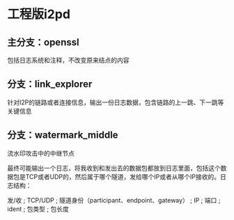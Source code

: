 # 工程版i2pd

## 主分支：openssl

包括日志系统和注释，不改变原来结点的内容

## 分支：link_explorer

针对I2P的链路或者连接信息，输出一份日志数据，包含链路的上一跳、下一跳等关键信息

## 分支：watermark_middle
流水印攻击中的中继节点

最终可能输出一个日志，将我收到和发出去的数据包都放到日志里面，包括这个数据包是TCP或者UDP的，然后属于哪个隧道，发给哪个IP或者从哪个IP接收的。日志结构：

发/收 ; TCP/UDP ; 隧道身份（participant、endpoint、gateway） ; IP ; 端口 ; ident ; 包类型 ; 包长度 